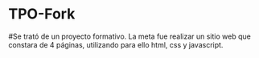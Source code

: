 # TPO-Fork
#Se trató de un proyecto formativo. La meta fue realizar un sitio web que constara de 4 páginas, utilizando para ello html, css y javascript. 
